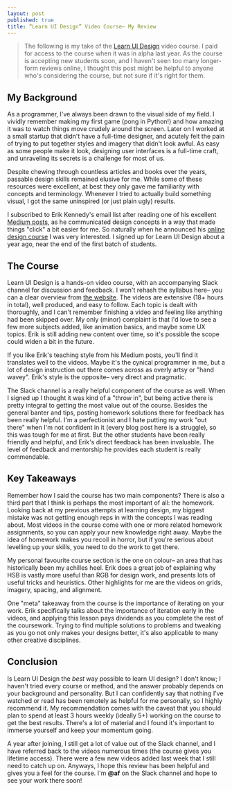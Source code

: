 ```yaml
---
layout: post
published: true
title: “Learn UI Design” Video Course– My Review
---
```


> The following is my take of the [Learn UI Design](http://learnui.design/) video course. I paid for access to the course when it was in alpha last year. As the course is accepting new students soon, and I haven't seen too many longer-form reviews online, I thought this post might be helpful to anyone who's considering the course, but not sure if it's right for them.


## My Background

As a programmer, I've always been drawn to the visual side of my field. I vividly remember making my first game (pong in Python!) and how amazing it was to watch things move crudely around the screen. Later on I worked at a small startup that didn't have a full-time designer, and acutely felt the pain of trying to put together styles and imagery that didn't look awful. As easy as some people make it look, designing user interfaces is a full-time craft, and unraveling its secrets is a challenge for most of us.

Despite chewing through countless articles and books over the years, passable design skills remained elusive for me. While some of these resources were excellent, at best they only gave me familiarity with concepts and terminology. Whenever I tried to actually build something visual, I got the same uninspired (or just plain ugly) results.

I subscribed to Erik Kennedy's email list after reading one of his excellent [Medium posts](https://medium.com/@erikdkennedy), as he communicated design concepts in a way that made things "click" a bit easier for me. So naturally when he announced his [online design course](http://learnui.design) I was very interested. I signed up for Learn UI Design about a year ago, near the end of the first batch of students.


## The Course

Learn UI Design is a hands-on video course, with an accompanying Slack channel for discussion and feedback. I won't rehash the syllabus here– you can a clear overview from [the website](http://learnui.design). The videos are extensive (18+ hours in total), well produced, and easy to follow. Each topic is dealt with thoroughly, and I can't remember finishing a video and feeling like anything had been skipped over. My only (minor) complaint is that I'd love to see a few more subjects added, like animation basics, and maybe some UX topics. Erik is still adding new content over time, so it's possible the scope could widen a bit in the future.

If you like Erik's teaching style from his Medium posts, you'll find it translates well to the videos. Maybe it's the cynical programmer in me, but a lot of design instruction out there comes across as overly artsy or "hand wavey". Erik's style is the opposite– very direct and pragmatic.

The Slack channel is a really helpful component of the course as well. When I signed up I thought it was kind of a "throw in", but being active there is pretty integral to getting the most value out of the course. Besides the general banter and tips, posting homework solutions there for feedback has been really helpful. I'm a perfectionist and I hate putting my work "out there" when I'm not confident in it (every blog post here is a struggle), so this was tough for me at first. But the other students have been really friendly and helpful, and Erik's direct feedback has been invaluable. The level of feedback and mentorship he provides each student is really commendable.


## Key Takeaways

Remember how I said the course has two main components? There is also a third part that I think is perhaps the most important of all: the homework. Looking back at my previous attempts at learning design, my biggest mistake was not getting enough reps in with the concepts I was reading about. Most videos in the course come with one or more related homework assignments, so you can apply your new knowledge right away. Maybe the idea of homework makes you recoil in horror, but if you're serious about levelling up your skills, you need to do the work to get there.

My personal favourite course section is the one on colour– an area that has historically been my achilles heel. Erik does a great job of explaining why HSB is vastly more useful than RGB for design work, and presents lots of useful tricks and heuristics. Other highlights for me are the videos on grids, imagery, spacing, and alignment.

One "meta" takeaway from the course is the importance of iterating on your work. Erik specifically talks about the importance of iteration early in the videos, and applying this lesson pays dividends as you complete the rest of the coursework. Trying to find multiple solutions to problems and tweaking as you go not only makes your designs better, it's also applicable to many other creative disciplines.


## Conclusion

Is Learn UI Design the *best* way possible to learn UI design? I don't know; I haven't tried every course or method, and the answer probably depends on your background and personality. But I can confidently say that nothing I've watched or read has been remotely as helpful for me personally, so I highly recommend it. My recommendation comes with the caveat that you should plan to spend at least 3 hours weekly (ideally 5+) working on the course to get the best results. There's a lot of material and I found it's important to immerse yourself and keep your momentum going.

A year after joining, I still get a lot of value out of the Slack channel, and I have referred back to the videos numerous times (the course gives you lifetime access). There were a few new videos added last week that I still need to catch up on. Anyways, I hope this review has been helpful and gives you a feel for the course. I'm **@af** on the Slack channel and hope to see your work there soon!
